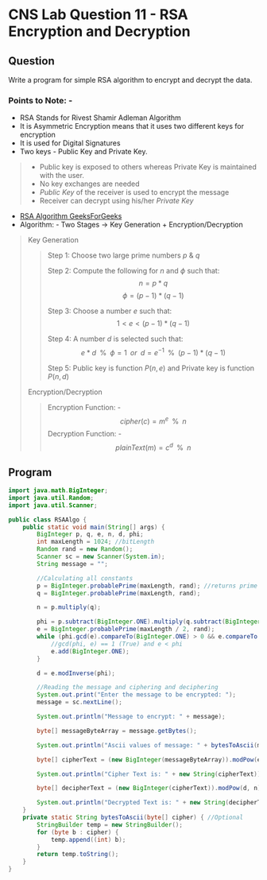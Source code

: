 # CNS Lab Question 11 - RSA Encryption and Decryption

## Question

Write a program for simple RSA algorithm to encrypt and decrypt the data.

### Points to Note: -

* RSA Stands for Rivest Shamir Adleman Algorithm
* It is Asymmetric Encryption means that it uses two different keys for encryption
* It is used for Digital Signatures
* Two keys - Public Key and Private Key.

> * Public key is exposed to others whereas Private Key is maintained with the user.
> * No key exchanges are needed
> * _Public Key_ of the receiver is used to encrypt the message
> * Receiver can decrypt using his/her _Private Key_

* [RSA Algorithm GeeksForGeeks](https://www.geeksforgeeks.org/rsa-algorithm-cryptography/)
* Algorithm: - Two Stages -> Key Generation + Encryption/Decryption

> Key Generation
>>
>> Step 1: Choose two large prime numbers $p$ & $q$
>>
>> Step 2: Compute the following for $n$ and $\phi$ such that: $$ n = p*q $$ $$ \phi = (p-1)*(q-1) $$
>>
>> Step 3: Choose a number $e$ such that: $$ 1<e<(p-1)*(q-1) $$
>>
>> Step 4: A number $d$ is selected such that: $$e*d \;\; \% \;\; \phi = 1 \;\; or \;\; d = e^{-1} \;\; \% \;\; (p-1)*(q-1)$$
>>
>> Step 5: Public key is function $P(n,e)$ and Private key is function $P(n,d)$
>>
> Encryption/Decryption
>> Encryption Function: - $$ cipher(c)=m^e \;\; \% \;\; n $$
>> Decryption Function: - $$ plainText(m)=c^d \;\; \% \;\; n$$

## Program

```java
import java.math.BigInteger;
import java.util.Random;
import java.util.Scanner;

public class RSAAlgo {
    public static void main(String[] args) {
        BigInteger p, q, e, n, d, phi;
        int maxLength = 1024; //bitLength
        Random rand = new Random();
        Scanner sc = new Scanner(System.in);
        String message = "";

        //Calculating all constants
        p = BigInteger.probablePrime(maxLength, rand); //returns prime number
        q = BigInteger.probablePrime(maxLength, rand);

        n = p.multiply(q);

        phi = p.subtract(BigInteger.ONE).multiply(q.subtract(BigInteger.ONE));
        e = BigInteger.probablePrime(maxLength / 2, rand);
        while (phi.gcd(e).compareTo(BigInteger.ONE) > 0 && e.compareTo(phi) < 0) {
            //gcd(phi, e) == 1 (True) and e < phi
            e.add(BigInteger.ONE);
        }

        d = e.modInverse(phi);

        //Reading the message and ciphering and deciphering
        System.out.print("Enter the message to be encrypted: ");
        message = sc.nextLine();

        System.out.println("Message to encrypt: " + message);

        byte[] messageByteArray = message.getBytes();

        System.out.println("Ascii values of message: " + bytesToAscii(messageByteArray));

        byte[] cipherText = (new BigInteger(messageByteArray)).modPow(e, n).toByteArray();

        System.out.println("Cipher Text is: " + new String(cipherText));

        byte[] decipherText = (new BigInteger(cipherText)).modPow(d, n).toByteArray();

        System.out.println("Decrypted Text is: " + new String(decipherText));
    }
    private static String bytesToAscii(byte[] cipher) { //Optional
        StringBuilder temp = new StringBuilder();
        for (byte b : cipher) {
            temp.append((int) b);
        }
        return temp.toString();
    }
}
```
